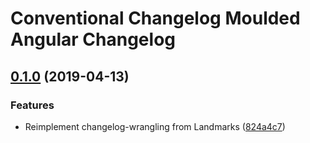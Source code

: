 # Conventional Changelog Moulded Angular Changelog

## [0.1.0](https://github.com/matatk/conventional-changelog-moulded-angular/compare/0.0.0...0.1.0) (2019-04-13)

### Features

* Reimplement changelog-wrangling from Landmarks ([824a4c7](https://github.com/matatk/conventional-changelog-moulded-angular/commit/824a4c7))
